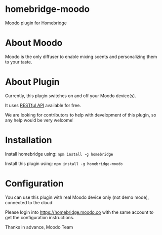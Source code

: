 # homebridge-moodo

[Moodo](https://moodo.co/) plugin for Homebridge

# About Moodo
Moodo is the only diffuser to enable mixing scents and personalizing them to your taste.

# About Plugin

Currently, this plugin switches on and off your Moodo device(s).

It uses [RESTful API](https://rest.moodo.co) available for free.

We are looking for contributors to help with development of this plugin, so any help would be very welcome!

# Installation

Install homebridge using: `npm install -g homebridge`

Install this plugin using: `npm install -g homebridge-moodo`

# Configuration

You can use this plugin with real Moodo device only (not demo mode), connected to the cloud

Please login into https://homebridge.moodo.co with the same account to get the configuration instructions.

Thanks in advance,
Moodo Team